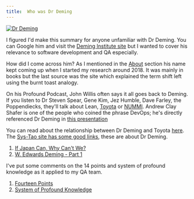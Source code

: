 ```yaml
---
title:  Who was Dr Deming
---
```

<a href="https://en.wikipedia.org/wiki/W._Edwards_Deming" target="_blank">
    <img src="{{ site.baseurl }}/assets/images/deming.jpg" alt="Dr Deming" title="Dr Deming" style="display: block;" />
</a>

I figured I'd make this summary for anyone unfamiliar with Dr Deming.
You can Google him and visit the [Deming Institute site][1] but I wanted to cover his relevance to software development and QA especially.

How did I come across him? As I mentioned in the [About][2] section his name kept coming up when I started my research around 2018.
It was mainly in books but the last source was the site which explained the term shift left using the burnt toast analogy.

On his Profound Podcast, John Willis often says it all goes back to Deming. 
If you listen to Dr Steven Spear, Gene Kim, Jez Humble, Dave Farley, the Poppendiecks, they'll talk about Lean, [Toyota][3] or [NUMMI][4]. 
Andrew Clay Shafer is one of the people who coined the phrase DevOps; he's directly referenced Dr Deming in [this presentation][5]

You can read about the relationship between Dr Deming and Toyota [here][6].
The [Sys-Tao site has some good links][7], these are about Dr Deming.
1. [If Japan Can, Why Can't We?][8]
2. [W. Edwards Deming - Part 1][9]

I've put some comments on the 14 points and system of profound knowledge as it applied to my QA team.
1. [Fourteen Points][10]
2. [System of Profound Knowledge][11]

[1]: https://deming.org/
[2]: /about
[3]: https://www.youtube.com/watch?v=h4XMoHhireY&list=LL&index=24
[4]: https://www.thisamericanlife.org/561/nummi-2015
[5]: https://www.youtube.com/watch?v=C8hma_YSBX0&t=3s
[6]: https://deming.org/toyotas-management-history/
[7]: https://sys-tao.org/links/
[8]: https://www.youtube.com/watch?v=vcG_Pmt_Ny4
[9]: https://www.youtube.com/watch?v=GHvnIm9UEoQ
[10]: points
[11]: sopk